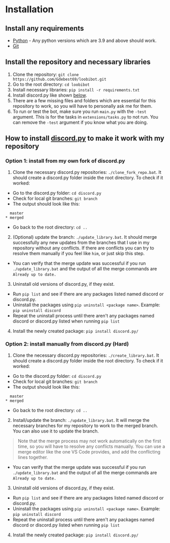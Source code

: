 # Installation

## Install any requirements

- [Python](https://www.python.org/downloads/) - Any python versions which are 3.9 and above should work.
- [Git](https://git-scm.com/downloads)

## Install the repository and necessary libraries

1. Clone the repository: `git clone https://github.com/Gdebest69/loobibot.git`
2. Go to the root directory: `cd loobibot`
3. Install necessary libraries: `pip install -r requirements.txt`
4. Install discord.py like shown [below](https://github.com/Gdebest69/loobibot#how-to-install-discordpy-to-make-it-work-with-my-repository).
5. There are a few missing files and folders which are essential for this repository to work, so you will have to personally ask me for them.
6. To run or test the bot, make sure you run `main.py` with the `-test` argument. This is for the tasks in `extensions/tasks.py` to not run. You can remove the `-test` argument if you know what you are doing.

## How to install [discord.py](https://github.com/rapptz/discord.py) to make it work with my repository

### Option 1: install from my own fork of discord.py

1. Clone the necessary discord.py repositories: `./clone_fork_repo.bat`. It should create a discord.py
folder inside the root directory. To check if it worked:
- Go to the discord.py folder: `cd discord.py`
- Check for local git branches: `git branch`
- The output should look like this:
```
  master
* merged
```
- Go back to the root directory: `cd ..`
2. (Optional) update the branch: `./update_library.bat`. It should merge successfully any new updates from the branches that I use in my repository without any conflicts. If there are conflicts you can try to resolve them manually if you feel like `him`, or just skip this step.
- You can verify that the merge update was successful if you run `./update_library.bat` and the output of all the merge commands are ```Already up to date.```
3. Uninstall old versions of discord.py, if they exist.
- Run `pip list` and see if there are any packages listed named discord or discord.py.
- Uninstall the packages using `pip uninstall <package name>`. Example: `pip uninstall discord`
- Repeat the uninstall process until there aren't any packages named discord or discord.py listed when running `pip list`
4. Install the newly created package: `pip install discord.py/`

### Option 2: install manually from discord.py (Hard)

1. Clone the necessary discord.py repositories: `./create_library.bat`. It should create a discord.py
folder inside the root directory. To check if it worked:
- Go to the discord.py folder: `cd discord.py`
- Check for local git branches: `git branch`
- The output should look like this:
```
  master
* merged
```
- Go back to the root directory: `cd ..`
2. Install/update the branch: `./update_library.bat`. It will merge the necessary branches for my repository to work to the merged branch. You can also use it to update the branch.
> Note that the merge process may not work automatically on the first time, so you will have to resolve any conflicts manually. You can use a merge editor like the one VS Code provides, and add the conflicting lines together.
- You can verify that the merge update was successful if you run `./update_library.bat` and the output of all the merge commands are ```Already up to date.```
3. Uninstall old versions of discord.py, if they exist.
- Run `pip list` and see if there are any packages listed named discord or discord.py.
- Uninstall the packages using `pip uninstall <package name>`. Example: `pip uninstall discord`
- Repeat the uninstall process until there aren't any packages named discord or discord.py listed when running `pip list`
4. Install the newly created package: `pip install discord.py/`
